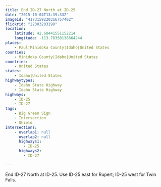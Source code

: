 ```yaml
---
title: End ID-27 North at ID-25
date: "2015-10-04T13:39:33Z"
imageid: "4173159220316757402"
flickrid: "22303203198"
location:
    latitude: 42.60441551152214
    longitude: -113.78350138664244
places:
    - Paul|Minidoka County|Idaho|United States
counties:
    - Minidoka County|Idaho|United States
countries:
    - United States
states:
    - Idaho|United States
highwaytypes:
    - Idaho State Highway
    - Idaho State Highway
highways:
    - ID-25
    - ID-27
tags:
    - Big Green Sign
    - Intersection
    - Shield
intersections:
    - overlap1: null
      overlap2: null
      highways1:
        - ID-25
      highways2:
        - ID-27

---
```

End ID-27 North at ID-25.  Use ID-25 east for Rupert; ID-25 west for Twin Falls.